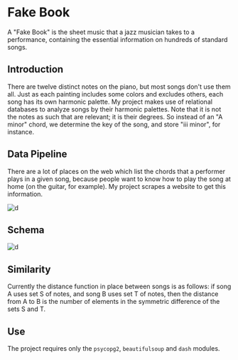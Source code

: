 # Fake Book

A "Fake Book" is the sheet music that a jazz musician takes to a performance, containing the essential information on hundreds of standard songs.

## Introduction

There are twelve distinct notes on the piano, but most songs don't use them all. Just as each painting includes some colors and excludes others, each song has its own harmonic palette. My project makes use of relational databases to analyze songs by their harmonic palettes. Note that it is not the notes as such that are relevant; it is their degrees. So instead of an "A minor" chord, we determine the key of the song, and store "iii minor", for instance.

## Data Pipeline

There are a lot of places on the web which list the chords that a performer plays in a given song, because people want to know how to play the song at home (on the guitar, for example). My project scrapes a website to get this information. 

![d](https://i.imgur.com/seeOw5I.png)

## Schema

![d](https://i.imgur.com/O9RbZjd.png)

## Similarity 

Currently the distance function in place between songs is as follows: if song A uses set S of notes, and song B uses set T of notes, then the distance from A to B is the number of elements in the symmetric difference of the sets S and T. 

## Use

The project requires only the `psycopg2`, `beautifulsoup` and `dash` modules.  

